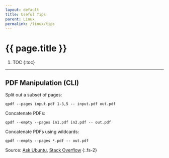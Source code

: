 ```yaml
---
layout: default
title: Useful Tips
parent: Linux
permalink: /linux/tips
---
```


# {{ page.title }}

1. TOC
{:toc}

---

## PDF Manipulation (CLI)

Split out a subset of pages:
```shell
qpdf --pages input.pdf 1-3,5 -- input.pdf out.pdf
```

Concatenate PDFs:
```shell
qpdf --empty --pages in1.pdf in2.pdf -- out.pdf
```

Concatenate PDFs using wildcards:
```shell
qpdf --empty --pages *.pdf -- out.pdf
```

Source: [Ask Ubuntu](https://askubuntu.com/a/672001/410248), [Stack Overflow](https://stackoverflow.com/a/53754681/2552873)
{:.fs-2}